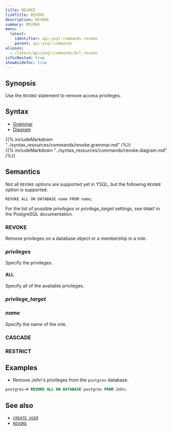 ```yaml
---
title: REVOKE
linkTitle: REVOKE
description: REVOKE
summary: REVOKE
menu:
  latest:
    identifier: api-ysql-commands-revoke
    parent: api-ysql-commands
aliases:
  - /latest/api/ysql/commands/dcl_revoke
isTocNested: true
showAsideToc: true
---
```


## Synopsis

Use the `REVOKE` statement to remove access privileges.

## Syntax

<ul class="nav nav-tabs nav-tabs-yb">
  <li >
    <a href="#grammar" class="nav-link active" id="grammar-tab" data-toggle="tab" role="tab" aria-controls="grammar" aria-selected="true">
      <i class="fas fa-file-alt" aria-hidden="true"></i>
      Grammar
    </a>
  </li>
  <li>
    <a href="#diagram" class="nav-link" id="diagram-tab" data-toggle="tab" role="tab" aria-controls="diagram" aria-selected="false">
      <i class="fas fa-project-diagram" aria-hidden="true"></i>
      Diagram
    </a>
  </li>
</ul>

<div class="tab-content">
  <div id="grammar" class="tab-pane fade show active" role="tabpanel" aria-labelledby="grammar-tab">
    {{% includeMarkdown "../syntax_resources/commands/revoke.grammar.md" /%}}
  </div>
  <div id="diagram" class="tab-pane fade" role="tabpanel" aria-labelledby="diagram-tab">
    {{% includeMarkdown "../syntax_resources/commands/revoke.diagram.md" /%}}
  </div>
</div>

## Semantics

Not all `REVOKE` options are supported yet in YSQL, but the following `REVOKE` option is supported.

```
REVOKE ALL ON DATABASE name FROM name;
```

For the list of possible *privileges* or *privilege_target* settings, see `GRANT` in the PostgreSQL documentation.

### REVOKE

Remove privileges on a database object or a membership in a role.

### *privileges*

Specify the privileges.

#### ALL

Specify all of the available privileges.

### *privilege_target*

### *name*

Specify the name of the role.

### CASCADE

### RESTRICT

## Examples

- Remove John's privileges from the `postgres` database.

```sql
postgres=# REVOKE ALL ON DATABASE postgres FROM John;
```

## See also

- [`CREATE USER`](../dcl_create_user)
- [`REVOKE`](../dcl_revoke)
